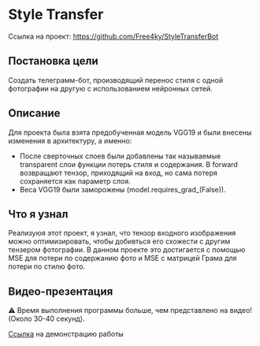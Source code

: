# Style Transfer

Ссылка на проект: https://github.com/Free4ky/StyleTransferBot

## Постановка цели

Создать телеграмм-бот, производящий перенос стиля с одной фотографии на другую с использованием нейронных сетей.

## Описание

Для проекта была взята предобученная модель VGG19 и были внесены изменения в архитектуру, а именно:

- После сверточных слоев были добавлены так называемые transparent слои функции потерь стиля и содержания. В forward возвращают тензор, приходящий на вход, но сама потеря сохраняется как параметр слоя.
- Веса VGG19 были заморожены (model.requires_grad_(False)).

## Что я узнал

Реализуюя этот проект, я узнал, что тензор входного изображения можно оптимизировать, чтобы добивться его схожести с другим тензером фотографии. В данном проекте это достигается с помощью MSE для потери по содержанию фото и MSE с матрицей Грама для потери по стилю фото. 

## Видео-презентация

:warning: Время выполнения программы больше, чем представлено на видео! (Около 30-40 секунд).

[Ссылка](https://drive.google.com/file/d/18vdF4cMULhmFtV_r7mT7Ua2Ipv1X72ox/view?usp=share_link) на демонстрацию работы 
